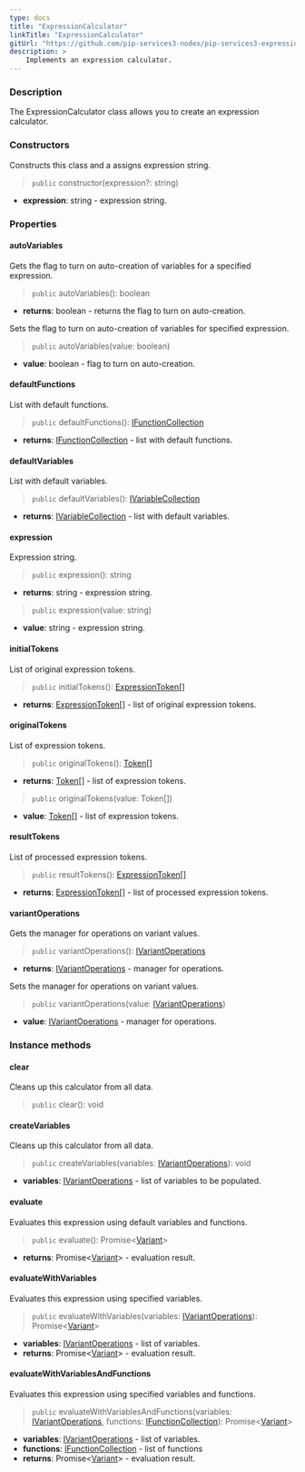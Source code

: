 ```yaml
---
type: docs
title: "ExpressionCalculator"
linkTitle: "ExpressionCalculator"
gitUrl: "https://github.com/pip-services3-nodex/pip-services3-expressions-nodex"
description: > 
    Implements an expression calculator.
---
```


### Description
The ExpressionCalculator class allows you to create an expression calculator.

### Constructors
Constructs this class and a assigns expression string.

> `public` constructor(expression?: string)

- **expression**: string - expression string.


### Properties

#### autoVariables
Gets the flag to turn on auto-creation of variables for a specified expression.

> `public` autoVariables(): boolean

- **returns**: boolean - returns the flag to turn on auto-creation.

Sets the flag to turn on auto-creation of variables for specified expression.

> `public` autoVariables(value: boolean)

- **value**: boolean - flag to turn on auto-creation.

#### defaultFunctions
List with default functions.

> `public` defaultFunctions(): [IFunctionCollection](../functions/ifunction_collection)

- **returns**: [IFunctionCollection](../functions/ifunction_collection) - list with default functions.

#### defaultVariables
List with default variables.
> `public` defaultVariables(): [IVariableCollection](../variables/ivariable_collection)

- **returns**: [IVariableCollection](../variables/ivariable_collection) - list with default variables.

#### expression
Expression string.

> `public` expression(): string

- **returns**: string - expression string.

> `public` expression(value: string)

- **value**: string - expression string.

#### initialTokens
List of original expression tokens.
> `public` initialTokens(): [ExpressionToken[]](../parsers/expression_token)

- **returns**: [ExpressionToken[]](../parsers/expression_token) - list of original expression tokens.

#### originalTokens
List of expression tokens.

> `public` originalTokens(): [Token[]](../../tokenizers/token)

- **returns**: [Token[]](../../tokenizers/token) - list of expression tokens.

> `public` originalTokens(value: Token[])

- **value**: [Token[]](../../tokenizers/token) - list of expression tokens.


#### resultTokens
List of processed expression tokens.
> `public` resultTokens(): [ExpressionToken[]](../parsers/expression_token)

- **returns**: [ExpressionToken[]](../parsers/expression_token) - list of processed expression tokens.

#### variantOperations
Gets the manager for operations on variant values.

> `public` variantOperations(): [IVariantOperations](../../variants/ivariant_operations)

- **returns**: [IVariantOperations](../../variants/ivariant_operations) - manager for operations.

Sets the manager for operations on variant values.

> `public` variantOperations(value: [IVariantOperations](../../variants/ivariant_operations))

- **value**: [IVariantOperations](../../variants/ivariant_operations) - manager for operations.


### Instance methods

#### clear
Cleans up this calculator from all data.
> `public` clear(): void


#### createVariables
Cleans up this calculator from all data.
> `public` createVariables(variables: [IVariantOperations](../../variants/ivariant_operations)): void 

- **variables**: [IVariantOperations](../../variants/ivariant_operations) - list of variables to be populated.

#### evaluate
Evaluates this expression using default variables and functions.

> `public` evaluate(): Promise<[Variant](../../variants/variant)>

- **returns**: Promise<[Variant](../../variants/variant)> - evaluation result.

#### evaluateWithVariables
Evaluates this expression using specified variables.

> `public` evaluateWithVariables(variables: [IVariantOperations](../../variants/ivariant_operations)): Promise<[Variant](../../variants/variant)>

- **variables**: [IVariantOperations](../../variants/ivariant_operations) - list of variables.
- **returns**: Promise<[Variant](../../variants/variant)> - evaluation result.

#### evaluateWithVariablesAndFunctions
Evaluates this expression using specified variables and functions.

> `public` evaluateWithVariablesAndFunctions(variables: [IVariantOperations](../../variants/ivariant_operations), functions: [IFunctionCollection](../functions/ifunction_collection)): Promise<[Variant](../../variants/variant)>

- **variables**: [IVariantOperations](../../variants/ivariant_operations) - list of variables.
- **functions**: [IFunctionCollection](../functions/ifunction_collection) - list of functions
- **returns**: Promise<[Variant](../../variants/variant)> - evaluation result.
